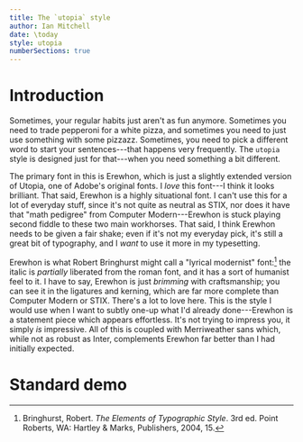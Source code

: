```yaml
---
title: The `utopia` style
author: Ian Mitchell
date: \today
style: utopia
numberSections: true
---
```


# Introduction
Sometimes, your regular habits just aren't as fun anymore. Sometimes you need
to trade pepperoni for a white pizza, and sometimes you need to just use
something with some pizzazz. Sometimes, you need to pick a different word to
start your sentences---that happens very frequently. The `utopia` style is
designed just for that---when you need something a bit different.

The primary font in this is Erewhon, which is just a slightly extended version
of Utopia, one of Adobe's original fonts. I *love* this font---I think it
looks brilliant. That said, Erewhon is a highly situational font. I can't use 
this for a lot of everyday stuff, since it's not quite as neutral as STIX,
nor does it have that "math pedigree" from Computer Modern---Erewhon is stuck
playing second fiddle to these two main workhorses. That said, I think
Erewhon needs to be given a fair shake; even if it's not my everyday pick,
it's still a great bit of typography, and I *want* to use it more in my
typesetting.

Erewhon is what Robert Bringhurst might call a "lyrical modernist"
font:[^bringhurst] the italic is *partially* liberated from the roman font,
and it has a sort of humanist feel to it. I have to say, Erewhon is just 
*brimming* with craftsmanship; you can see it in the ligatures and kerning, 
which are far more complete than Computer Modern or STIX. There's a lot to
love here. This is the style I would use when I want to subtly one-up what
I'd already done---Erewhon is a statement piece which appears effortless. It's
not trying to impress you, it simply *is* impressive. All of this is coupled
with Merriweather sans which, while not as robust as Inter, complements
Erewhon far better than I had initially expected.


[^bringhurst]: Bringhurst, Robert. *The Elements of Typographic Style*. 3rd 
ed. Point Roberts, WA: Hartley & Marks, Publishers, 2004, 15.


# Standard demo
